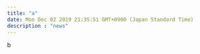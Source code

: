 ```yaml
---
title: "a"
date: Mon Dec 02 2019 21:35:51 GMT+0900 (Japan Standard Time)
description : "news"
---
```

b